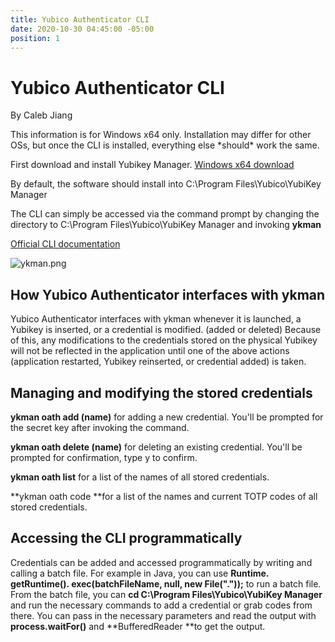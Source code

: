 ```yaml
---
title: Yubico Authenticator CLI
date: 2020-10-30 04:45:00 -05:00
position: 1
---
```


# Yubico Authenticator CLI

By Caleb Jiang

This information is for Windows x64 only. Installation may differ for other OSs, but once the CLI is installed, everything else \*should\* work the same.

First download and install Yubikey Manager. [Windows x64 download](https://developers.yubico.com/yubikey-manager-qt/Releases/yubikey-manager-qt-latest-win64.exe)

By default, the software should install into C:\\Program Files\\Yubico\\YubiKey Manager

The CLI can simply be accessed via the command prompt by changing the directory to C:\\Program Files\\Yubico\\YubiKey Manager and invoking **ykman**

[Official CLI documentation](https://support.yubico.com/hc/en-us/articles/360016614940-YubiKey-Manager-CLI-ykman-User-Manual)

![ykman.png](/uploads/ykman.png)

## How Yubico Authenticator interfaces with ykman

Yubico Authenticator interfaces with ykman whenever it is launched, a Yubikey is inserted, or a credential is modified. (added or deleted) Because of this, any modifications to the credentials stored on the physical Yubikey will not be reflected in the application until one of the above actions (application restarted, Yubikey reinserted, or credential added) is taken. 

## Managing and modifying the stored credentials

**ykman oath add (name)** for adding a new credential. You'll be prompted for the secret key after invoking the command.

**ykman oath delete (name)** for deleting an existing credential. You'll be prompted for confirmation, type y to confirm.

**ykman oath list** for a list of the names of all stored credentials.

**ykman oath code **for a list of the names and current TOTP codes of all stored credentials.

## Accessing the CLI programmatically

Credentials can be added and accessed programmatically by writing and calling a batch file. For example in Java, you can use **Runtime. getRuntime(). exec(batchFileName, null, new File("."));** to run a batch file. From the batch file, you can **cd C:\\Program Files\\Yubico\\YubiKey Manager** and run the necessary commands to add a credential or grab codes from there. You can pass in the necessary parameters and read the output with **process.waitFor()** and **BufferedReader **to get the output.